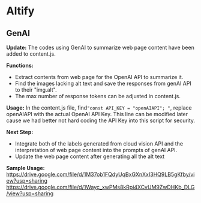 # Altify

## GenAI 

**Update:** The codes using GenAI to summarize web page content have been added to content.js.

**Functions:** 

- Extract contents from web page for the OpenAI API to summarize it. 
- Find the images lacking alt text and save the responses from genAI API to their "img.alt".
- The max number of response tokens can be adjusted in content.js.

**Usage:** In the content.js file,  find`"const API_KEY = "openAIAPI"; "`, replace openAIAPI with the actual OpenAI API Key. This line can be modified later cause we had better not hard coding the API Key into this script for security. 

**Next Step:** 

- Integrate both of the labels generated from cloud vision API and the interpretation of web page content into the prompts of genAI API. 
- Update the web page content after generating all the alt text

**Sample Usage:**
https://drive.google.com/file/d/1M37ob1FQdyUqBxGXnXxI3HQ9LB5gKfby/view?usp=sharing
https://drive.google.com/file/d/1Wayc_xwPMs8kRpi4XCvUM9ZwDHKb_DLG/view?usp=sharing
